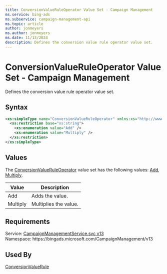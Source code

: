 ```yaml
---
title: ConversionValueRuleOperator Value Set - Campaign Management
ms.service: bing-ads
ms.subservice: campaign-management-api
ms.topic: article
author: jonmeyers
ms.author: jonmeyers
ms.date: 11/13/2024
description: Defines the conversion value rule operator value set.
---
```

# ConversionValueRuleOperator Value Set - Campaign Management
Defines the conversion value rule operator value set.

## Syntax
```xml
<xs:simpleType name="ConversionValueRuleOperator" xmlns:xs="http://www.w3.org/2001/XMLSchema">
  <xs:restriction base="xs:string">
    <xs:enumeration value="Add" />
    <xs:enumeration value="Multiply" />
  </xs:restriction>
</xs:simpleType>
```

## <a name="values"></a>Values

The [ConversionValueRuleOperator](conversionvalueruleoperator.md) value set has the following values: [Add](#add), [Multiply](#multiply).

|Value|Description|
|-----------|---------------|
|<a name="add"></a>Add|Adds the value.|
|<a name="multiply"></a>Multiply|Multiplies the value.|

## Requirements
Service: [CampaignManagementService.svc v13](https://campaign.api.bingads.microsoft.com/Api/Advertiser/CampaignManagement/v13/CampaignManagementService.svc)  
Namespace: https\://bingads.microsoft.com/CampaignManagement/v13  

## Used By
[ConversionValueRule](conversionvaluerule.md)  
